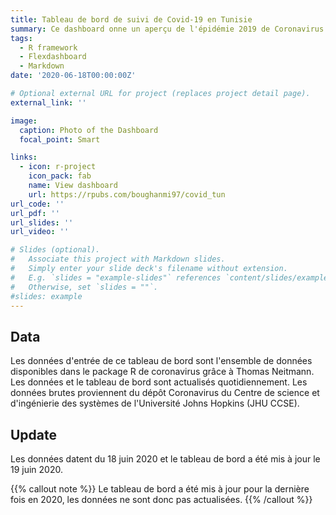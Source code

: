```yaml
---
title: Tableau de bord de suivi de Covid-19 en Tunisie
summary: Ce dashboard onne un aperçu de l'épidémie 2019 de Coronavirus COVID-19 en Tunisie.
tags:
  - R framework
  - Flexdashboard
  - Markdown 
date: '2020-06-18T00:00:00Z'

# Optional external URL for project (replaces project detail page).
external_link: ''

image:
  caption: Photo of the Dashboard
  focal_point: Smart

links:
  - icon: r-project
    icon_pack: fab
    name: View dashboard
    url: https://rpubs.com/boughanmi97/covid_tun
url_code: ''
url_pdf: ''
url_slides: ''
url_video: ''

# Slides (optional).
#   Associate this project with Markdown slides.
#   Simply enter your slide deck's filename without extension.
#   E.g. `slides = "example-slides"` references `content/slides/example-slides.md`.
#   Otherwise, set `slides = ""`.
#slides: example
---
```


## Data 

Les données d'entrée de ce tableau de bord sont l'ensemble de données disponibles dans le package R de coronavirus grâce à Thomas Neitmann.
Les données et le tableau de bord sont actualisés quotidiennement.
Les données brutes proviennent du dépôt Coronavirus du Centre de science et d'ingénierie des systèmes de l'Université Johns Hopkins (JHU CCSE).

## Update

Les données datent du 18 juin 2020 et le tableau de bord a été mis à jour le 19 juin 2020.

{{% callout note %}}
Le tableau de bord a été mis à jour pour la dernière fois en 2020, les données ne sont donc pas actualisées.
{{% /callout %}}